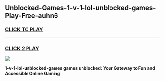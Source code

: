 
## Unblocked-Games-1-v-1-lol-unblocked-games-Play-Free-auhn6
<h3>
<a href="https://premium76.site?title=1-v-1-lol-unblocked-games&ref=10A">CLICK TO PLAY</a></h3>
<hr>

<h3>
<a href="https://premium76.site?title=1-v-1-lol-unblocked-games&ref=10A">CLICK 2 PLAY</a>
  
</h3>

<a href="https://premium76.site?title=1-v-1-lol-unblocked-games&ref=10A"><img src="https://clearcache.store/games.png"></a>


**1-v-1-lol-unblocked-games games unblocked: Your Gateway to Fun and Accessible Online Gaming**
